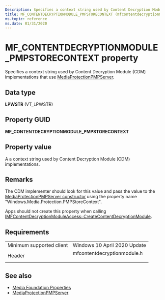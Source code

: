 ```yaml
---
Description: Specifies a context string used by Content Decryption Module (CDM) implementations that use MediaProtectionPMPServer.
title: MF_CONTENTDECRYPTIONMODULE_PMPSTORECONTEXT (mfcontentdecryptionmodule.h)
ms.topic: reference
ms.date: 01/31/2020
---
```


# MF\_CONTENTDECRYPTIONMODULE\_PMPSTORECONTEXT property

Specifies a context string used by Content Decryption Module (CDM) implementations that use [MediaProtectionPMPServer](/uwp/api/windows.media.protection.mediaprotectionpmpserver).


## Data type

**LPWSTR** (VT_LPWSTR)

## Property GUID

**MF\_CONTENTDECRYPTIONMODULE\_PMPSTORECONTEXT**

## Property value

A  a context string used by Content Decryption Module (CDM) implementations.

## Remarks

The CDM implementer should look for this value and pass the value to the 
[MediaProtectionPMPServer constructor](/uwp/api/windows.media.protection.mediaprotectionpmpserver.-ctor) using the property name "Windows.Media.Protection.PMPStoreContext".


Apps should not create this property when calling [IMFContentDecryptionModuleAccess::CreateContentDecryptionModule](/windows/win32/api/mfcontentdecryptionmodule/nf-mfcontentdecryptionmodule-imfcontentdecryptionmoduleaccess-createcontentdecryptionmodule).

## Requirements



|                                     |                                                                                       |
|-------------------------------------|---------------------------------------------------------------------------------------|
| Minimum supported client<br/> | Windows 10 April 2020 Update<br/>                                     |
| Header<br/>                   | <dl> <dt>mfcontentdecryptionmodule.h</dt> </dl> |



## See also

- [Media Foundation Properties](media-foundation-properties.md)
- [MediaProtectionPMPServer](/uwp/api/windows.media.protection.mediaprotectionpmpserver)


 

 




